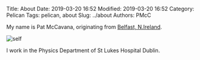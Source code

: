 Title: About
Date: 2019-03-20 16:52
Modified: 2019-03-20 16:52
Category: Pelican
Tags: pelican, about
Slug: ../about
Authors: PMcC


<p> My name is Pat McCavana, originating from <a href="https://en.wikipedia.org/wiki/Belfast">Belfast, N.Ireland</a>.</p>

![self]({static}/images/self.png)

I work in the Physics Department of St Lukes Hospital Dublin.


